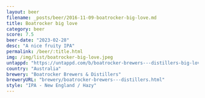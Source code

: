 ```yaml
---
layout: beer
filename: _posts/beer/2016-11-09-boatrocker-big-love.md
title: Boatrocker big love
category: beer
score: 7.5
beer-date: "2023-02-28"
desc: "A nice fruity IPA"
permalink: /beer/:title.html
img: /img/list/boatrocker-big-love.jpeg
untappd: "https://untappd.com/b/boatrocker-brewers---distillers-big-love-hazy-ipa/3697568"
country: "Australia"
brewery: "Boatrocker Brewers & Distillers"
breweryURL: "brewery/boatrocker-brewers---distillers.html"
style: "IPA - New England / Hazy"
---
```

